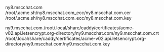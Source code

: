ny8.mscchat.com
/root/.acme.sh/ny8.mscchat.com_ecc/ny8.mscchat.com.cer
/root/.acme.sh/ny8.mscchat.com_ecc/ny8.mscchat.com.key


ny9.mscchat.com
/root/.local/share/caddy/certificates/acme-v02.api.letsencrypt.org-directory/ny9.mscchat.com/ny9.mscchat.com.crt
/root/.local/share/caddy/certificates/acme-v02.api.letsencrypt.org-directory/ny9.mscchat.com/ny9.mscchat.com.key